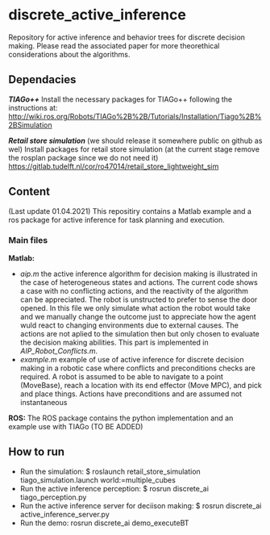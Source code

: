# discrete_active_inference

Repository for active inference and behavior trees for discrete decision making. Please read the associated paper for more theorethical considerations about the algorithms.

## Dependacies
***TIAGo++***
Install the necessary packages for TIAGo++ following the instructions at:
http://wiki.ros.org/Robots/TIAGo%2B%2B/Tutorials/Installation/Tiago%2B%2BSimulation

***Retail store simulation*** (we should release it somewhere public on github as wel)
Install packages for retail store simulation (at the current stage remove the rosplan package since we do not need it)
https://gitlab.tudelft.nl/cor/ro47014/retail_store_lightweight_sim

## Content
(Last update 01.04.2021)
This repositiry contains a Matlab example and a ros package for active inference for task planning and execution. 

### Main files 
**Matlab:**
- *aip.m* the active inference algorithm for decision making is illustrated in the case of heterogeneous states and actions. The current code shows a case with no conflicting actions, and the reactivity of the algorithm can be appreciated. The robot is unstructed to prefer to sense the door opened. In this file we only simulate what action the robot would take and we manually change the outcome just to appreciate how the agent wuld react to changing environments due to external causes. The actions are not aplied to the simulation then but only chosen to evaluate the decision making abilities. This part is implemented in *AIP_Robot_Conflicts.m*.
- *example.m* example of use of active inference for discrete decision making in a robotic case where conflicts and preconditions checks are required. A robot is assumed to be able to navigate to a point (MoveBase), reach a location with its end effector (Move MPC), and pick and place things. Actions have preconditions and are assumed not instantaneous

**ROS:**
The ROS package contains the python implementation and an example use with TIAGo (TO BE ADDED)

## How to run
- Run the simulation: $ roslaunch retail_store_simulation tiago_simulation.launch world:=multiple_cubes
- Run the active inference perception: $ rosrun discrete_ai tiago_perception.py
- Run the active inference server for deciison making: $ rosrun discrete_ai active_inference_server.py
- Run the demo: rosrun discrete_ai demo_executeBT


